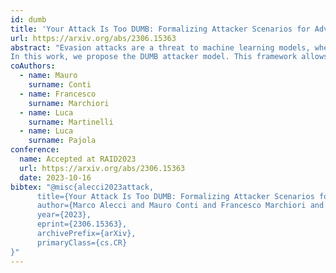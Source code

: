 ```yaml
---
id: dumb
title: 'Your Attack Is Too DUMB: Formalizing Attacker Scenarios for Adversarial Transferability'
url: https://arxiv.org/abs/2306.15363
abstract: "Evasion attacks are a threat to machine learning models, where adversaries attempt to affect classifiers by injecting malicious samples. An alarming side-effect of evasion attacks is their ability to transfer among different models: this property is called transferability. Therefore, an attacker can produce adversarial samples on a custom model (surrogate) to conduct the attack on a victim's organization later. Although literature widely discusses how adversaries can transfer their attacks, their experimental settings are limited and far from reality. For instance, many experiments consider both attacker and defender sharing the same dataset, balance level (i.e., how the ground truth is distributed), and model architecture.
In this work, we propose the DUMB attacker model. This framework allows analyzing if evasion attacks fail to transfer when the training conditions of surrogate and victim models differ. DUMB considers the following conditions: Dataset soUrces, Model architecture, and the Balance of the ground truth. We then propose a novel testbed to evaluate many state-of-the-art evasion attacks with DUMB; the testbed consists of three computer vision tasks with two distinct datasets each, four types of balance levels, and three model architectures. Our analysis, which generated 13K tests over 14 distinct attacks, led to numerous novel findings in the scope of transferable attacks with surrogate models. In particular, mismatches between attackers and victims in terms of dataset source, balance levels, and model architecture lead to non-negligible loss of attack performance."
coAuthors:
  - name: Mauro
    surname: Conti
  - name: Francesco
    surname: Marchiori
  - name: Luca
    surname: Martinelli
  - name: Luca
    surname: Pajola
conference:
  name: Accepted at RAID2023
  url: https://arxiv.org/abs/2306.15363
  date: 2023-10-16
bibtex: "@misc{alecci2023attack,
      title={Your Attack Is Too DUMB: Formalizing Attacker Scenarios for Adversarial Transferability}, 
      author={Marco Alecci and Mauro Conti and Francesco Marchiori and Luca Martinelli and Luca Pajola},
      year={2023},
      eprint={2306.15363},
      archivePrefix={arXiv},
      primaryClass={cs.CR}
}"
---
```

